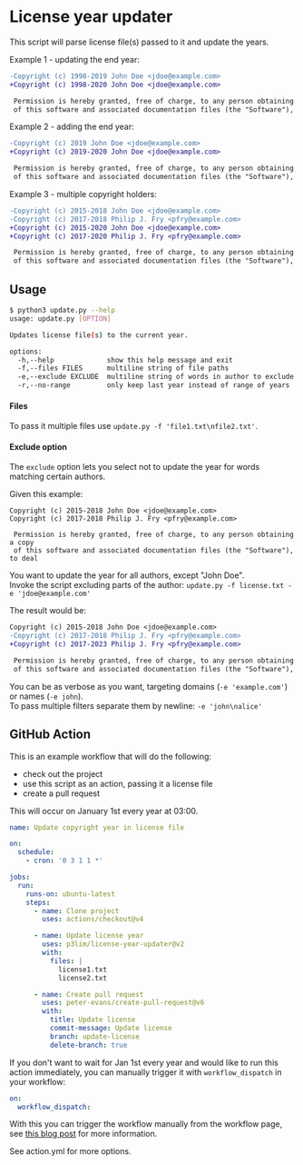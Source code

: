 # License year updater

This script will parse license file(s) passed to it and update the years.

Example 1 - updating the end year:
```diff
-Copyright (c) 1998-2019 John Doe <jdoe@example.com>
+Copyright (c) 1998-2020 John Doe <jdoe@example.com>

 Permission is hereby granted, free of charge, to any person obtaining a copy
 of this software and associated documentation files (the "Software"), to deal
```

Example 2 - adding the end year:
```diff
-Copyright (c) 2019 John Doe <jdoe@example.com>
+Copyright (c) 2019-2020 John Doe <jdoe@example.com>

 Permission is hereby granted, free of charge, to any person obtaining a copy
 of this software and associated documentation files (the "Software"), to deal
```

Example 3 - multiple copyright holders:
```diff
-Copyright (c) 2015-2018 John Doe <jdoe@example.com>
-Copyright (c) 2017-2018 Philip J. Fry <pfry@example.com>
+Copyright (c) 2015-2020 John Doe <jdoe@example.com>
+Copyright (c) 2017-2020 Philip J. Fry <pfry@example.com>

 Permission is hereby granted, free of charge, to any person obtaining a copy
 of this software and associated documentation files (the "Software"), to deal
```

## Usage

```bash
$ python3 update.py --help
usage: update.py [OPTION]

Updates license file(s) to the current year.

options:
  -h,--help             show this help message and exit
  -f,--files FILES      multiline string of file paths
  -e,--exclude EXCLUDE  multiline string of words in author to exclude
  -r,--no-range         only keep last year instead of range of years
```

#### Files

To pass it multiple files use `update.py -f 'file1.txt\nfile2.txt'`.

#### Exclude option

The `exclude` option lets you select not to update the year for words matching certain authors.

Given this example:
```
Copyright (c) 2015-2018 John Doe <jdoe@example.com>
Copyright (c) 2017-2018 Philip J. Fry <pfry@example.com>

 Permission is hereby granted, free of charge, to any person obtaining a copy
 of this software and associated documentation files (the "Software"), to deal
```

You want to update the year for all authors, except "John Doe".  
Invoke the script excluding parts of the author: `update.py -f license.txt -e 'jdoe@example.com'`

The result would be:
```diff
Copyright (c) 2015-2018 John Doe <jdoe@example.com>
-Copyright (c) 2017-2018 Philip J. Fry <pfry@example.com>
+Copyright (c) 2017-2023 Philip J. Fry <pfry@example.com>

 Permission is hereby granted, free of charge, to any person obtaining a copy
 of this software and associated documentation files (the "Software"), to deal
```

You can be as verbose as you want, targeting domains (`-e 'example.com'`) or names (`-e john`).  
To pass multiple filters separate them by newline: `-e 'john\nalice'`

## GitHub Action

This is an example workflow that will do the following:
- check out the project
- use this script as an action, passing it a license file
- create a pull request

This will occur on January 1st every year at 03:00.

```yaml
name: Update copyright year in license file

on:
  schedule:
    - cron: '0 3 1 1 *'

jobs:
  run:
    runs-on: ubuntu-latest
    steps:
      - name: Clone project
        uses: actions/checkout@v4

      - name: Update license year
        uses: p3lim/license-year-updater@v2
        with:
          files: |
            license1.txt
            license2.txt

      - name: Create pull request
        uses: peter-evans/create-pull-request@v6
        with:
          title: Update license
          commit-message: Update license
          branch: update-license
          delete-branch: true
```

If you don't want to wait for Jan 1st every year and would like to run this action immediately, you can manually trigger it with `workflow_dispatch` in your workflow:

```yaml
on:
  workflow_dispatch:
```

With this you can trigger the workflow manually from the workflow page, see [this blog post](https://github.blog/changelog/2020-07-06-github-actions-manual-triggers-with-workflow_dispatch/) for more information.

See action.yml for more options.
